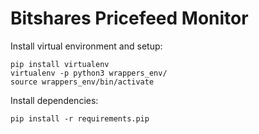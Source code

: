 # Bitshares Pricefeed Monitor

Install virtual environment and setup:

    pip install virtualenv
    virtualenv -p python3 wrappers_env/
    source wrappers_env/bin/activate

Install dependencies:

    pip install -r requirements.pip


